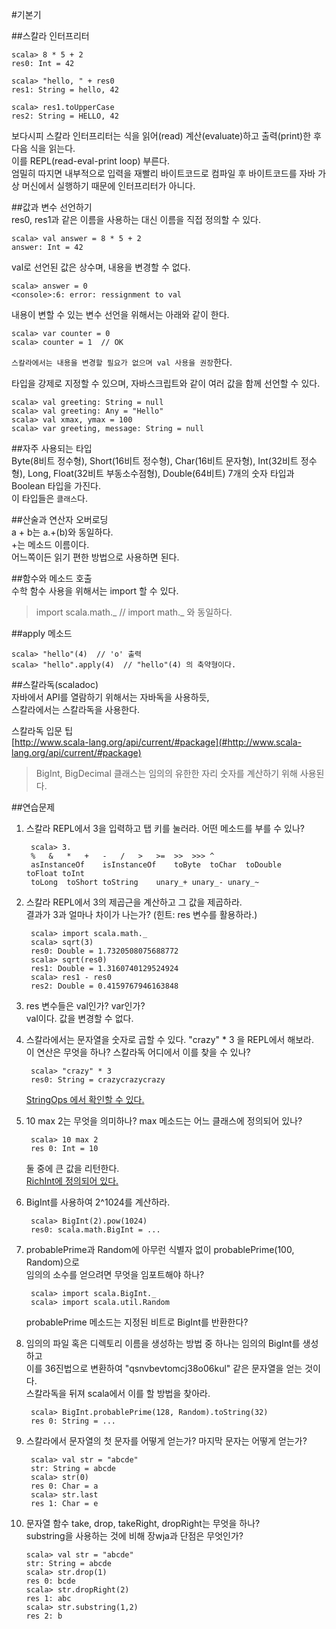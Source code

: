 #기본기  

##스칼라 인터프리터  
	
	scala> 8 * 5 + 2
	res0: Int = 42

	scala> "hello, " + res0
	res1: String = hello, 42

	scala> res1.toUpperCase
	res2: String = HELLO, 42

보다시피 스칼라 인터프리터는 식을 읽어(read) 계산(evaluate)하고 출력(print)한 후 다음 식을 읽는다.  
이를 REPL(read-eval-print loop) 부른다.  
엄밀히 따지면 내부적으로 입력을 재빨리 바이트코드로 컴파일 후 바이트코드를 자바 가상 머신에서 실행하기 때문에 인터프리터가 아니다.  

##값과 변수 선언하기  
res0, res1과 같은 이름을 사용하는 대신 이름을 직접 정의할 수 있다.  

	scala> val answer = 8 * 5 + 2
	answer: Int = 42

val로 선언된 값은 상수며, 내용을 변경할 수 없다.  
	
	scala> answer = 0
	<console>:6: error: ressignment to val

내용이 변할 수 있는 변수 선언을 위해서는 아래와 같이 한다.  
	
	scala> var counter = 0
	scala> counter = 1  // OK

`스칼라에서는 내용을 변경할 필요가 없으며 val 사용을 권장`한다.  

타입을 강제로 지정할 수 있으며, 자바스크립트와 같이 여러 값을 함께 선언할 수 있다.  

	scala> val greeting: String = null
	scala> val greeting: Any = "Hello"
	scala> val xmax, ymax = 100
	scala> var greeting, message: String = null

##자주 사용되는 타입  
Byte(8비트 정수형), Short(16비트 정수형), Char(16비트 문자형), Int(32비트 정수형), Long, Float(32비트 부동소수점형), Double(64비트) 7개의 숫자 타입과 Boolean 타입을 가진다.  
이 타입들은 `클래스`다.  

##산술과 연산자 오버로딩  
a + b는 a.+(b)와 동일하다.  
+는 메소드 이름이다.  
어느쪽이든 읽기 편한 방법으로 사용하면 된다.  

##함수와 메소드 호출  
수학 함수 사용을 위해서는 import 할 수 있다.  

> import scala.math._ // import math._ 와 동일하다.  

##apply 메소드  
	
	scala> "hello"(4)  // 'o' 출력
	scala> "hello".apply(4)  // "hello"(4) 의 축약형이다.

##스칼라독(scaladoc)  
자바에서 API를 열람하기 위해서는 자바독을 사용하듯,  
스칼라에서는 스칼라독을 사용한다.  

스칼라독 입문 팁  
[http://www.scala-lang.org/api/current/#package](#http://www.scala-lang.org/api/current/#package)  

> BigInt, BigDecimal 클래스는 임의의 유한한 자리 숫자를 계산하기 위해 사용된다.  

##연습문제  
1. 스칼라 REPL에서 3을 입력하고 탭 키를 눌러라. 어떤 메소드를 부를 수 있나?  
		
		scala> 3.
		%	&	*	+	-	/	>	>=	>>	>>>	^
		asInstanceOf	isInstanceOf	toByte	toChar	toDouble	toFloat	toInt
		toLong	toShort	toString	unary_+	unary_-	unary_~

2. 스칼라 REPL에서 3의 제곱근을 계산하고 그 값을 제곱하라.  
	결과가 3과 얼마나 차이가 나는가? (힌트: res 변수를 활용하라.)  
		
		scala> import scala.math._
		scala> sqrt(3)
		res0: Double = 1.7320508075688772
		scala> sqrt(res0)
		res1: Double = 1.3160740129524924
		scala> res1 - res0
		res2: Double = 0.4159767946163848

3. res 변수들은 val인가? var인가?  
	val이다. 값을 변경할 수 없다.  

4. 스칼라에서는 문자열을 숫자로 곱할 수 있다. "crazy" * 3 을 REPL에서 해보라.  
	이 연산은 무엇을 하나? 스칼라독 어디에서 이를 찾을 수 있나?  

		scala> "crazy" * 3
		res0: String = crazycrazycrazy

	[StringOps 에서 확인할 수 있다.](#http://www.scala-lang.org/api/current/index.html#scala.collection.immutable.StringOps)  

5. 10 max 2는 무엇을 의미하나? max 메소드는 어느 클래스에 정의되어 있나?  
	
		scala> 10 max 2
		res 0: Int = 10

	둘 중에 큰 값을 리턴한다.  
	[RichInt에 정의되어 있다.](#http://www.scala-lang.org/api/current/#scala.runtime.RichInt)

6. BigInt를 사용하여 2^1024를 계산하라.  
	
		scala> BigInt(2).pow(1024)
		res0: scala.math.BigInt = ...

7. probablePrime과 Random에 아무런 식별자 없이 probablePrime(100, Random)으로  
	임의의 소수를 얻으려면 무엇을 임포트해야 하나?  

		scala> import scala.BigInt._
		scala> import scala.util.Random

	probablePrime 메소드는 지정된 비트로 BigInt를 반환한다?  

8. 임의의 파일 혹은 디렉토리  이름을 생성하는 방법 중 하나는 임의의 BigInt를 생성하고  
	이를 36진법으로 변환하여 "qsnvbevtomcj38o06kul" 같은 문자열을 얻는 것이다.  
	스칼라독을 뒤져 scala에서 이를 할 방법을 찾아라.  

		scala> BigInt.probablePrime(128, Random).toString(32)
		res 0: String = ...

9. 스칼라에서 문자열의 첫 문자를 어떻게 얻는가? 마지막 문자는 어떻게 얻는가?  
	
		scala> val str = "abcde"
		str: String = abcde
		scala> str(0)
		res 0: Char = a
		scala> str.last
		res 1: Char = e

10. 문자열 함수 take, drop, takeRight, dropRight는 무엇을 하나?  
	substring을 사용하는 것에 비해 장wja과 단점은 무엇인가?  

		scala> val str = "abcde"
		str: String = abcde
		scala> str.drop(1)
		res 0: bcde
		scala> str.dropRight(2)
		res 1: abc
		scala> str.substring(1,2)
		res 2: b

